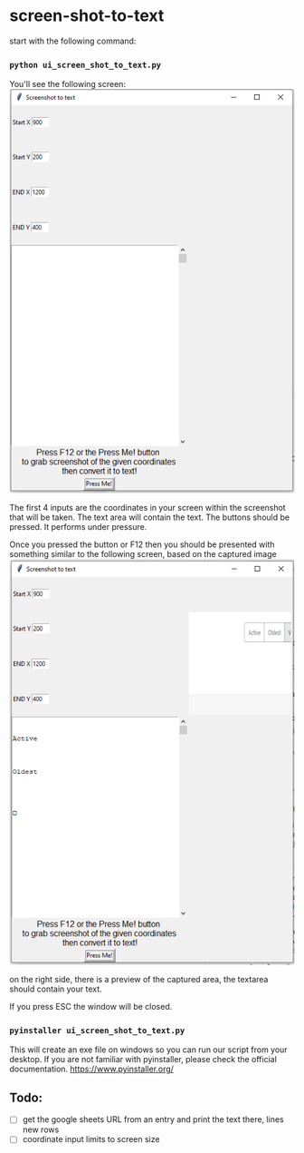 # screen-shot-to-text

start with the following command:

###  `python ui_screen_shot_to_text.py`

You'll see the following screen:
<br />
![alt text](https://github.com/matzy39sch/screen-shot-to-text/blob/master/screenshots/start.PNG?raw=true)

The first 4 inputs are the coordinates in your screen within the screenshot that will be taken.
The text area will contain the text. 
The buttons should be pressed. It performs under pressure. 

Once you pressed the button or F12 then you should be presented with something similar to the following screen, based on the captured image<br />
![alt text](https://github.com/matzy39sch/screen-shot-to-text/blob/master/screenshots/running.PNG?raw=true)


on the right side, there is a preview of the captured area, the textarea should contain your text.

If you press ESC the window will be closed. 

### `pyinstaller ui_screen_shot_to_text.py`
This will create an exe file on windows so you can run our script from your desktop. 
If you are not familiar with pyinstaller, please check the official documentation. https://www.pyinstaller.org/


## Todo:
- [ ] get the google sheets URL from an entry and print the text there, lines new rows
- [ ] coordinate input limits to screen size